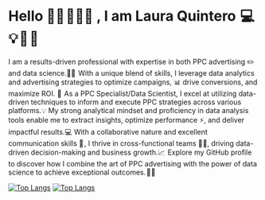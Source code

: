# Hello 👋🏻 👩🏻‍🦰 , I am Laura Quintero  💻 💡 🦄 🌸 
I am a results-driven professional with expertise in both PPC advertising ✏️ and data science.👩‍💻  
With a unique blend of skills, I leverage data analytics and advertising strategies to optimize campaigns, 📊 drive conversions, and maximize ROI. 💸 
As a PPC Specialist/Data Scientist, I excel at utilizing  data-driven techniques to inform and execute PPC strategies across various platforms.💡
My strong analytical mindset and proficiency in data analysis tools enable me to extract insights, optimize performance ⚡, and deliver impactful results.💻
With a collaborative nature and excellent communication skills 📢 , I thrive in cross-functional teams 🤝🏻, driving data-driven decision-making and business growth.📈 
Explore my GitHub profile to discover how I combine the art of PPC advertising with the power of data science to achieve exceptional outcomes. 🚀🌞 




[![Top Langs](https://github-readme-stats.vercel.app/api/top-langs/?username=lauquintero10)](https://github.com/anuraghazra/github-readme-stats)
[![Top Langs](https://github-readme-stats.vercel.app/api/top-langs/?username=lauquintero10&langs_count=8)](https://github.com/anuraghazra/github-readme-stats)
